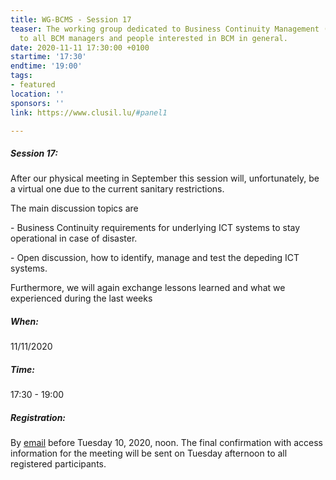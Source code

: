 ```yaml
---
title: WG-BCMS - Session 17
teaser: The working group dedicated to Business Continuity Management (BCMS) is addressed
  to all BCM managers and people interested in BCM in general.
date: 2020-11-11 17:30:00 +0100
startime: '17:30'
endtime: '19:00'
tags:
- featured
location: ''
sponsors: ''
link: https://www.clusil.lu/#panel1

---
```

##### **Session 17**:

After our physical meeting in September this session will, unfortunately, be a virtual one due to the current sanitary restrictions.

The main discussion topics are

\- Business Continuity requirements for underlying ICT systems to stay operational in case of disaster.

\- Open discussion, how to identify, manage and test the depeding ICT systems.

Furthermore, we will again exchange lessons learned and what we experienced during the last weeks

##### When:

11/11/2020

##### Time:

17:30 - 19:00

##### Registration:

By [email](mailto:secgen@clusil.lu) before Tuesday 10, 2020, noon. The final confirmation with access information for the meeting will be sent on Tuesday afternoon to all registered participants.